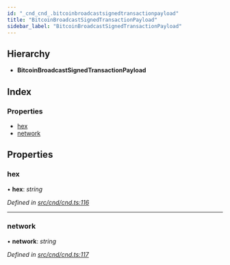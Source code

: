 ```yaml
---
id: "_cnd_cnd_.bitcoinbroadcastsignedtransactionpayload"
title: "BitcoinBroadcastSignedTransactionPayload"
sidebar_label: "BitcoinBroadcastSignedTransactionPayload"
---
```


## Hierarchy

* **BitcoinBroadcastSignedTransactionPayload**

## Index

### Properties

* [hex](_cnd_cnd_.bitcoinbroadcastsignedtransactionpayload.md#hex)
* [network](_cnd_cnd_.bitcoinbroadcastsignedtransactionpayload.md#network)

## Properties

###  hex

• **hex**: *string*

*Defined in [src/cnd/cnd.ts:116](https://github.com/comit-network/comit-js-sdk/blob/cef77e4/src/cnd/cnd.ts#L116)*

___

###  network

• **network**: *string*

*Defined in [src/cnd/cnd.ts:117](https://github.com/comit-network/comit-js-sdk/blob/cef77e4/src/cnd/cnd.ts#L117)*
